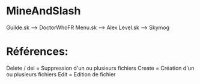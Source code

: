 # MineAndSlash

Guilde.sk --> DoctorWhoFR
Menu.sk --> Alex
Level.sk --> Skymog

# Références:

Delete / del = Suppression d'un ou plusieurs fichiers
Create = Création d'un ou plusieurs fichiers
Edit = Edition de fichier
